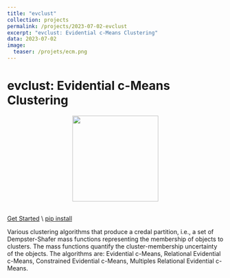 ```yaml
---
title: "evclust"
collection: projects
permalink: /projects/2023-07-02-evclust
excerpt: "evclust: Evidential c-Means Clustering"
data: 2023-07-02
image:
  teaser: /projets/ecm.png
---
```


# evclust: Evidential c-Means Clustering

<div align="center">
<img src="/projets/ecm.png" style="height:200px; width:200;" />
</div><br />

[Get Started](https://evclust.readthedocs.io/) \ [pip install](https://pypi.org/project/evclust/)

Various clustering algorithms that produce a credal partition, i.e., a set of Dempster-Shafer mass functions representing the membership of objects to clusters. The mass functions quantify the cluster-membership uncertainty of the objects. The algorithms are: Evidential c-Means, Relational Evidential c-Means, Constrained Evidential c-Means, Multiples Relational Evidential c-Means. 
